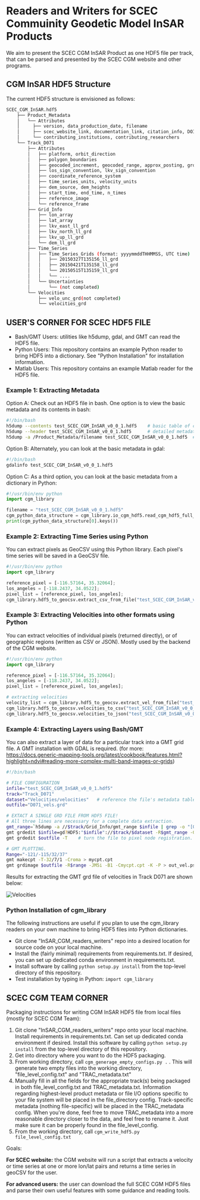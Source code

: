 # Readers and Writers for  SCEC Commuinity Geodetic Model InSAR Products

We aim to present the SCEC CGM InSAR Product as one HDF5 file per track, that can be parsed and presented by the SCEC CGM website and other programs. 

## CGM InSAR HDF5 Structure 

The current HDF5 structure is envisioned as follows: 
```bash
SCEC_CGM_InSAR.hdf5
    ├── Product_Metadata
    │   └── Attributes
    │     ├── version, data_production_date, filename
    │     ├── scec_website_link, documentation_link, citation_info, DOI 
    │     └── contributing_institutions, contributing_researchers 
    └── Track_D071
        ├── Attributes
        │   ├── platform, orbit_direction
        │   ├── polygon_boundaries
        │   ├── geocoded_increment, geocoded_range, approx_posting, grdsample_flags
        │   ├── los_sign_convention, lkv_sign_convention
        │   ├── coordinate_reference_system
        │   ├── time_series_units, velocity_units
        │   ├── dem_source, dem_heights
        │   ├── start_time, end_time, n_times
        │   ├── reference_image
        │   └── reference_frame
        ├── Grid_Info
        │   ├── lon_array
        │   ├── lat_array
        │   ├── lkv_east_ll_grd
        │   ├── lkv_north_ll_grd
        │   ├── lkv_up_ll_grd
        │   └── dem_ll_grd   
        ├── Time_Series
        │   ├── Time_Series_Grids (format: yyyymmddTHHMMSS, UTC time)
        │   │   ├── 20150327T135156_ll_grd
        │   │   ├── 20150421T135158_ll_grd
        │   │   └── 20150515T135159_ll_grd
        │   │   └── ....
        │   └── Uncertainties
        │       └── (not completed)
        └── Velocities
            ├── velo_unc_grd(not completed)
            └── velocities_grd
```


## USER'S CORNER FOR SCEC HDF5 FILE
* Bash/GMT Users: utilities like h5dump, gdal, and GMT can read the HDF5 file.
* Python Users: This repository contains an example Python reader to bring HDF5 into a dictionary. See "Python Installation" for installation information.  
* Matlab Users: This repository contains an example Matlab reader for the HDF5 file.

### Example 1: Extracting Metadata
Option A: Check out an HDF5 file in bash.  One option is to view the basic metadata and its contents in bash:  
```bash
#!/bin/bash 
h5dump --contents test_SCEC_CGM_InSAR_v0_0_1.hdf5    # basic table of contents 
h5dump --header test_SCEC_CGM_InSAR_v0_0_1.hdf5      # detailed metadata table 
h5dump -a /Product_Metadata/filename test_SCEC_CGM_InSAR_v0_0_1.hdf5  # view value of attribute
```
Option B: Alternately, you can look at the basic metadata in gdal:
```bash
#!/bin/bash
gdalinfo test_SCEC_CGM_InSAR_v0_0_1.hdf5
```
Option C: As a third option, you can look at the basic metadata from a dictionary in Python:
```python
#!/usr/bin/env python
import cgm_library

filename = "test_SCEC_CGM_InSAR_v0_0_1.hdf5"
cgm_python_data_structure = cgm_library.io_cgm_hdf5.read_cgm_hdf5_full_data(filename);
print(cgm_python_data_structure[0].keys())
```

### Example 2: Extracting Time Series using Python
You can extract pixels as GeoCSV using this Python library. Each pixel's time series will be saved in a GeoCSV file. 
 ```python
#!/usr/bin/env python
import cgm_library

reference_pixel = [-116.57164, 35.32064];
los_angeles = [-118.2437, 34.0522];
pixel_list = [reference_pixel, los_angeles];
cgm_library.hdf5_to_geocsv.extract_csv_from_file("test_SCEC_CGM_InSAR_v0_0_1.hdf5", pixel_list, ".");
```

### Example 3: Extracting Velocities into other formats using Python
You can extract velocities of individual pixels (returned directly), or of geographic regions (written as CSV or JSON).   Mostly used by the backend of the CGM website. 
 ```python
#!/usr/bin/env python
import cgm_library

reference_pixel = [-116.57164, 35.32064];
los_angeles = [-118.2437, 34.0522];
pixel_list = [reference_pixel, los_angeles];

# extracting velocities
velocity_list = cgm_library.hdf5_to_geocsv.extract_vel_from_file("test_SCEC_CGM_InSAR_v0_0_1.hdf5", pixel_list);
cgm_library.hdf5_to_geocsv.velocities_to_csv("test_SCEC_CGM_InSAR_v0_0_1.hdf5", [-118.3, -118.2, 34.4, 34.5], "Output");
cgm_library.hdf5_to_geocsv.velocities_to_json("test_SCEC_CGM_InSAR_v0_0_1.hdf5", [-118.3, -118.2, 34.4, 34.5], "Output");
```


### Example 4: Extracting Layers using Bash/GMT
You can also extract a layer of data for a particular track into a GMT grid file. 
A GMT installation with GDAL is required. 
(for more: https://docs.generic-mapping-tools.org/latest/cookbook/features.html?highlight=ndvi#reading-more-complex-multi-band-images-or-grids)
```bash 
#!/bin/bash

# FILE CONFIGURATION
infile="test_SCEC_CGM_InSAR_v0_0_1.hdf5"
track="Track_D071"
dataset="Velocities/velocities"   # reference the file's metadata table (h5dump -n) for exact dataset architecture
outfile="D071_vels.grd"

# EXTACT A SINGLE GRD FILE FROM HDF5 FILE!
# All three lines are necessary for a complete data extraction.  
gmt_range=`h5dump -a //$track/Grid_Info/gmt_range $infile | grep -o "[0-9.-]*/[0-9.-]*/[0-9.-]*/[0-9.-]*"`   # value of gmt_range attribute. 
gmt grdedit $infile=gd?HDF5:"$infile"://$track/$dataset -R$gmt_range -G$outfile   # send layer out to grdfile, using GDAL. 
gmt grdedit $outfile -T    # turn the file to pixel node registration. Must be done in second step.  

# GMT PLOTTING. 
Range="-121/-115/32/37"
gmt makecpt -T-32/7/1 -Croma > mycpt.cpt
gmt grdimage $outfile -R$range -JM5i -B1 -Cmycpt.cpt -K -P > out_vel.ps # 
```
Results for extracting the GMT grd file of velocities in Track D071 are shown below: 

![Velocities](/example_configs/track_071_vels.png)


### Python Installation of cgm_library
The following instructions are useful if you plan to use the cgm_library readers on your own machine to bring HDF5 files into Python dictionaries.   
* Git clone "InSAR_CGM_readers_writers" repo into a desired location for source code on your local machine.   
* Install the (fairly minimal) requirements from requirements.txt. If desired, you can set up dedicated conda environment in requirements.txt.  
* Install software by calling ```python setup.py install``` from the top-level directory of this repository. 
* Test installation by typing in Python: ```import cgm_library```


## SCEC CGM TEAM CORNER
Packaging instructions for writing CGM InSAR HDF5 file from local files (mostly for SCEC CGM Team): 

1. Git clone "InSAR_CGM_readers_writers" repo onto your local machine.  Install requirements in requirements.txt. Can set up dedicated conda environment if desired.  Install this software by calling ```python setup.py install``` from the top-level directory of this repository.
2. Get into directory where you want to do the HDF5 packaging.  
3. From working directory, call ```cgm_generage_empty_configs.py .``` .  This will generate two empty files into the working directory, "file_level_config.txt" and "TRAC_metadata.txt"
4. Manually fill in all the fields for the appropriate track(s) being packaged in both file_level_config.txt and TRAC_metadata.txt. Information regarding highest-level product metadata or file I/O options specific to your file system will be placed in the file_directory config. Track-specific metadata (nothing file-specific) will be placed in the TRAC_metadata config. When you're done, feel free to move TRAC_metadata into a more reasonable directory closer to the data, and feel free to rename it. Just make sure it can be properly found in the file_level_config.
5. From the working directory, call ```cgm_write_hdf5.py file_level_config.txt```

Goals: 

**For SCEC website:** the CGM website will run a script that extracts a velocity or time series at one or more lon/lat pairs and returns a time series in geoCSV for the user.   

**For advanced users:** the user can download the full SCEC CGM HDF5 files and parse their own useful features with some guidance and reading tools. 
